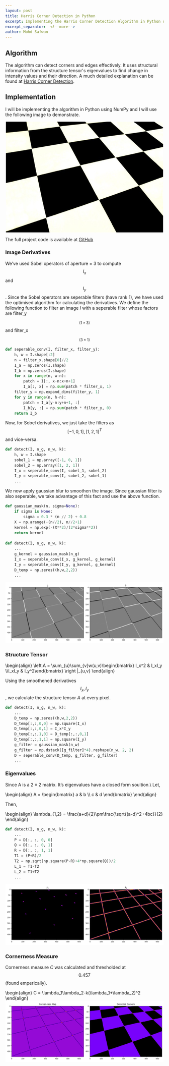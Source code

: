 ```yaml
---
layout: post
title: Harris Corner Detection in Python
excerpt: Implementing the Harris Corner Detection Algorithm in Python using NumPy
excerpt_separator:  <!--more-->
author: Mohd Safwan
---
```


## Algorithm
The algorithm can detect corners and edges effectively. It uses structural information from the structure tensor's eigenvalues to find change in intensity values and their direction. A much detailed explanation can be found at [Harris Corner Detection](https://www.wikiwand.com/en/Harris_Corner_Detector).

## Implementation

I will be implementing the algorithm in Python using NumPy and I will use the following image to demonstrate.
<div align='center'>
   <img src="/assets/img/harris/chess.png" alt="Test Image" align='center' width="500"/>
</div>

The full project code is available at [GitHub](https://github.com/safwankdb/Harris-Corner-Python)

### Image Derivatives
We’ve used Sobel operators of aperture = 3 to compute $$I_x$$ and $$I_y$$ . Since the Sobel operators are seperable filters (have rank 1), we have used the optimised algorithm for calculating the derivatives. We define the following function to filter an image $I$ with a seperable filter whose factors are filter_y$$_{(1×3)}$$ and filter_x$$_{(3×1)}$$

```python
def seperable_conv(I, filter_x, filter_y):
    h, w = I.shape[:2]
    n = filter_x.shape[0]//2
    I_a = np.zeros(I.shape)
    I_b = np.zeros(I.shape)
    for x in range(n, w-n):
        patch = I[:, x-n:x+n+1]
        I_a[:, x] = np.sum(patch * filter_x, 1)
    filter_y = np.expand_dims(filter_y, 1)
    for y in range(n, h-n):
        patch = I_a[y-n:y+n+1, :]
        I_b[y, :] = np.sum(patch * filter_y, 0)
    return I_b
```

Now, for Sobel derivatives, we just take the filters as $$[−1, 0, 1] , [1, 2, 1]^T$$ and vice-versa.

```python
def detect(I, n_g, n_w, k):
    h, w = I.shape
    sobel_1 = np.array([-1, 0, 1])
    sobel_2 = np.array([1, 2, 1])
    I_x = seperable_conv(I, sobel_1, sobel_2)
    I_y = seperable_conv(I, sobel_2, sobel_1)
    ...
```
We now apply gaussian blur to smoothen the image. Since gaussian filter is  also seperable, we take advantage of this fact and use the above function.

```python
def gaussian_mask(n, sigma=None):
    if sigma is None:
        sigma = 0.3 * (n // 2) + 0.8
    X = np.arange(-(n//2), n//2+1)
    kernel = np.exp(-(X**2)/(2*sigma**2))
    return kernel

def detect(I, n_g, n_w, k):
    ...
    g_kernel = gaussian_mask(n_g)
    I_x = seperable_conv(I_x, g_kernel, g_kernel)
    I_y = seperable_conv(I_y, g_kernel, g_kernel)
    D_temp = np.zeros((h,w,2,2))
    ...
```
![Derivatives](/assets/img/harris/1.png)

### Structure Tensor

\begin{align}
    \left.A = \sum_{u}\sum_{v}w(u,v)\begin{bmatrix} I_x^2 & I_xI_y \\\\I_xI_y & I_y^2\end{bmatrix} \right |_{u,v}
\end{align}

Using the smoothened derivatives $$I_x, I_y$$, we calculate the structure tensor $A$ at every pixel.

```python
def detect(I, n_g, n_w, k):
    ...
    D_temp = np.zeros((h,w,2,2))
    D_temp[:,:,0,0] = np.square(I_x)
    D_temp[:,:,0,1] = I_x*I_y
    D_temp[:,:,1,0] = D_temp[:,:,0,1]
    D_temp[:,:,1,1] = np.square(I_y)
    g_filter = gaussian_mask(n_w)
    g_filter = np.dstack([g_filter]*4).reshape(n_w, 2, 2)
    D = seperable_conv(D_temp, g_filter, g_filter)
    ...
```
### Eigenvalues
Since A is a $2×2$ matrix. It’s eigenvalues have a closed form soultion.\\
Let,

\begin{align}
    A = \begin{bmatrix} a & b \\\\ c & d \end{bmatrix}
\end{align}

Then,

\begin{align}
    \lambda_{1,2} =  \frac{a+d}{2}\pm\frac{\sqrt{(a-d)^2+4bc}}{2}
\end{align}

```python
def detect(I, n_g, n_w, k):
    ...
    P = D[:, :, 0, 0]
    Q = D[:, :, 0, 1]
    R = D[:, :, 1, 1]
    T1 = (P+R)/2
    T2 = np.sqrt(np.square(P-R)+4*np.square(Q))/2
    L_1 = T1-T2
    L_2 = T1+T2
    ...
```
![](/assets/img/harris/2.png)
### Cornerness Measure

Cornerness measure $C$ was calculated and thresholded at $$0.457$$ (found emperically).

\begin{align}
    C = \lambda_1\lambda_2-k(\lambda_1+\lambda_2)^2
\end{align}
![](/assets/img/harris/3.png)
